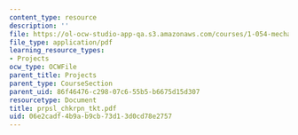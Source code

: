 ```yaml
---
content_type: resource
description: ''
file: https://ol-ocw-studio-app-qa.s3.amazonaws.com/courses/1-054-mechanics-and-design-of-concrete-structures-spring-2004/06e2cadf4b9ab9cb73d13d0cd78e2757_prpsl_chkrpn_tkt.pdf
file_type: application/pdf
learning_resource_types:
- Projects
ocw_type: OCWFile
parent_title: Projects
parent_type: CourseSection
parent_uid: 86f46476-c298-07c6-55b5-b6675d15d307
resourcetype: Document
title: prpsl_chkrpn_tkt.pdf
uid: 06e2cadf-4b9a-b9cb-73d1-3d0cd78e2757
---
```

